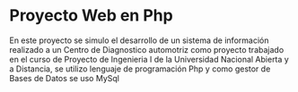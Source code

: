 # Proyecto Web en Php
En este proyecto se simulo el desarrollo de un sistema de información realizado a un Centro de Diagnostico automotriz como proyecto trabajado en el curso de Proyecto de Ingenieria I
de la Universidad Nacional Abierta y a Distancia, se utilizo lenguaje de programación Php y como gestor de Bases de Datos se uso MySql
